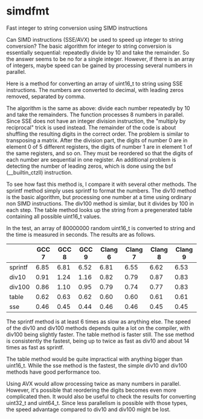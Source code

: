 # simdfmt
Fast integer to string conversion using SIMD instructions

Can SIMD instructions (SSE/AVX) be used to speed up integer to 
string conversion? The basic algorithm for integer to string
conversion is essentially sequential: repeatedly divide by 10
and take the remainder. So the answer seems to be no for a
single integer. However, if there is an array of integers,
maybe speed can be gained by processing several numbers
in parallel.

Here is a method for converting an array of uint16_t
to string using SSE instructions. The numbers are converted
to decimal, with leading zeros removed, separated by comma.

The algorithm is the same as above: divide each number
repeatedly by 10 and take the remainders. The function
processes 8 numbers in parallel. Since SSE does not have
an integer division instruction, the "multiply by reciprocal"
trick is used instead. The remainder of the code is about
shuffling the resulting digits in the correct order. The
problem is similar to transposing a matrix. After the division
part, the digits of number 0 are in element 0 of 5 different
registers, the digits of number 1 are in element 1 of the
same registers, and so on. They must be reordered so that
the digits of each number are sequential in one register.
An additional problem is detecting the number of leading
zeros, which is done using the bsf (__builtin_ctzll)
instruction.

To see how fast this method is, I compare it with several
other methods. The sprintf method simply uses sprintf
to format the numbers. The div10 method is the basic
algorithm, but processing one number at a time using
ordinary non SIMD instructions. The div100 method
is similar, but it divides by 100 in each step. The table
method looks up the string from a pregenerated table
containing all possible uint16_t values.

In the test, an array of 80000000 random uint16_t is converted
to string and the time is measured in seconds.
The results are as follows.

| | GCC 7 | GCC 8 | GCC 9 | Clang 6 | Clang 7 | Clang 8 | Clang 9 |
| --- | --- | --- | --- | --- | --- | --- | --- |
| sprintf | 6.85 | 6.81 | 6.52 | 6.81 | 6.55 | 6.62 | 6.53 |
| div10 | 0.91 | 1.24 | 1.16 | 0.82 | 0.79 | 0.87 | 0.83 |
| div100 | 0.86 | 1.10 | 0.95 | 0.79 | 0.74 | 0.77 | 0.83 |
| table | 0.62 | 0.63 | 0.62 | 0.60 | 0.60 | 0.61 | 0.61 |
| sse | 0.46 | 0.45 | 0.44 | 0.46 | 0.46 | 0.45 | 0.45 |

The sprintf method is at least 6 times as slow as anything else.
The speed of the div10 and div100 methods depends quite a lot
on the compiler, with div100 being slightly faster. The table
method is faster still. The sse method is consistently the fastest,
being up to twice as fast as div10 and about 14 times as fast
as sprintf.

The table method would be quite impractical with anything bigger
than uint16_t. While the sse method is the fastest, the simple
div10 and div100 methods have good performance too.

Using AVX would allow processing twice as many numbers in
parallel. However, it's possible that reordering the digits becomes
even more complicated then. It would also be useful to check the
results for converting uint32_t and uint64_t. Since less parallelism
is possible with those types, the speed advantage compared to div10
and div100 might be lost.
